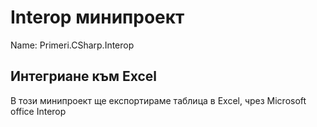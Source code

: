 # Interop минипроект
Name: Primeri.CSharp.Interop

## Интегриане към Excel
В този минипроект ще експортираме таблица в Excel, чрез Microsoft office Interop